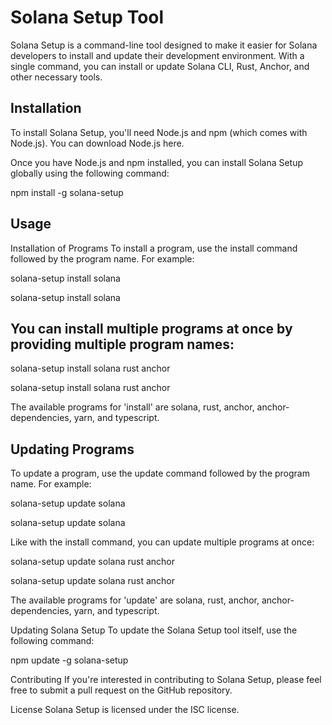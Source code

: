 # Solana Setup Tool
Solana Setup is a command-line tool designed to make it easier for Solana developers to install and update their development environment. With a single command, you can install or update Solana CLI, Rust, Anchor, and other necessary tools.


## Installation
To install Solana Setup, you'll need Node.js and npm (which comes with Node.js). You can download Node.js here.


Once you have Node.js and npm installed, you can install Solana Setup globally using the following command:


npm install -g solana-setup


## Usage
Installation of Programs
To install a program, use the install command followed by the program name. For example:

solana-setup install solana

solana-setup install solana

## You can install multiple programs at once by providing multiple program names:

solana-setup install solana rust anchor

solana-setup install solana rust anchor

The available programs for 'install' are solana, rust, anchor, anchor-dependencies, yarn, and typescript.


## Updating Programs
To update a program, use the update command followed by the program name. For example:

solana-setup update solana 

solana-setup update solana


Like with the install command, you can update multiple programs at once:

solana-setup update solana rust anchor

solana-setup update solana rust anchor

The available programs for 'update' are solana, rust, anchor, anchor-dependencies, yarn, and typescript.


Updating Solana Setup
To update the Solana Setup tool itself, use the following command:


npm update -g solana-setup


Contributing
If you're interested in contributing to Solana Setup, please feel free to submit a pull request on the GitHub repository.


License
Solana Setup is licensed under the ISC license.